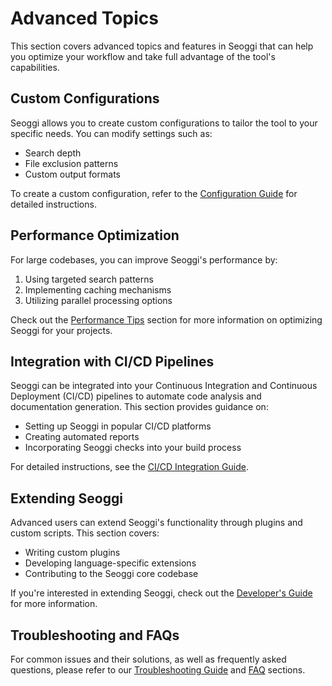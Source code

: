 # Advanced Topics

This section covers advanced topics and features in Seoggi that can help you optimize your workflow and take full advantage of the tool's capabilities.

## Custom Configurations

Seoggi allows you to create custom configurations to tailor the tool to your specific needs. You can modify settings such as:

- Search depth
- File exclusion patterns
- Custom output formats

To create a custom configuration, refer to the [Configuration Guide](configuration.md) for detailed instructions.

## Performance Optimization

For large codebases, you can improve Seoggi's performance by:

1. Using targeted search patterns
2. Implementing caching mechanisms
3. Utilizing parallel processing options

Check out the [Performance Tips](performance_tips.md) section for more information on optimizing Seoggi for your projects.

## Integration with CI/CD Pipelines

Seoggi can be integrated into your Continuous Integration and Continuous Deployment (CI/CD) pipelines to automate code analysis and documentation generation. This section provides guidance on:

- Setting up Seoggi in popular CI/CD platforms
- Creating automated reports
- Incorporating Seoggi checks into your build process

For detailed instructions, see the [CI/CD Integration Guide](ci_cd_integration.md).

## Extending Seoggi

Advanced users can extend Seoggi's functionality through plugins and custom scripts. This section covers:

- Writing custom plugins
- Developing language-specific extensions
- Contributing to the Seoggi core codebase

If you're interested in extending Seoggi, check out the [Developer's Guide](developers_guide.md) for more information.

## Troubleshooting and FAQs

For common issues and their solutions, as well as frequently asked questions, please refer to our [Troubleshooting Guide](troubleshooting.md) and [FAQ](faq.md) sections.
